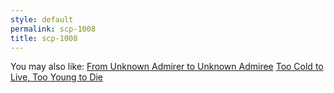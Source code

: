 ```yaml
---
style: default
permalink: scp-1008
title: scp-1008
---
```

You may also like:
[From Unknown Admirer to Unknown Admiree](http://scp-wiki.net/from-unknown-admirer-to-unknown-admiree)
[Too Cold to Live, Too Young to Die](http://scp-wiki.net/too-old-to-lie-too-cold-to-love)